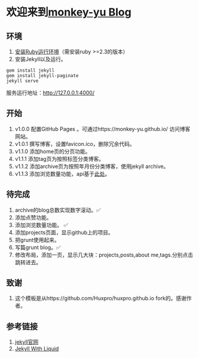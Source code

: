 
# 欢迎来到[monkey-yu Blog](https://monkey-yu.github.io/.)
## 环境<br/>
1. [安装Ruby运行环境](http://www.cnblogs.com/daguo/p/4097263.html)（需安装ruby >=2.3的版本）
2. 安装Jekyll以及运行。
```
gem install jekyll
gem install jekyll-paginate
jekyll serve
```
服务运行地址：http://127.0.0.1:4000/
## 开始
1. v1.0.0 配置GitHub Pages 。可通过https://monkey-yu.github.io/ 访问博客网站。
2. v1.0.1 撰写博客，设置favicon.ico，删除冗余代码。
3. v1.1.0 添加home页的分页功能。
4. v1.1.1 添加tag页为按照标签分类博客。
5. v1.1.2 添加archive页为按照年月份分类博客，使用jekyll archive。
6. v1.1.3 添加浏览数量功能，api基于[此处](http://jerryzou.com/posts/introduction-to-hit-kounter-lc/)。

## 待完成
1. archive的blog总数实现数字滚动。✅
2. 添加点赞功能。
3. 添加浏览数量功能。 ✅
4. 添加projects页面，显示github上的项目。
5. 把grunt使用起来。
6. 写篇grunt blog。✅
7. 修改布局，添加一页，显示几大块：projects,posts,about me,tags.分别点击跳转进去。

## 致谢
1. 这个模板是从https://github.com/Huxpro/huxpro.github.io fork的。感谢作者。

## 参考链接
1. [jekyll官网](http://jekyllcn.com/docs/home/)
2. [Jekyll With Liquid](http://huangyanxiang.com/2017/09/20/jekyll-with-liquid.html)
